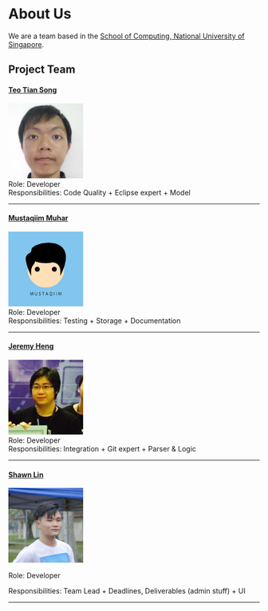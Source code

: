 <!-- @@author A0139938L -->
# About Us

We are a team based in the [School of Computing, National University of Singapore](http://www.comp.nus.edu.sg).

## Project Team
<!-- @@author A0139410N -->
#### [Teo Tian Song](http://github.com/ephyra)
<img src="images/ephyra.jpeg" width="150"><br>
Role: Developer <br>
Responsibilities: Code Quality + Eclipse expert + Model

-----
<!-- @@author A0138664W -->
#### [Mustaqiim Muhar](http://github.com/mustaqiimuhar)
<img src="images/mustaqiimuhar.png" width="150"><br>
Role: Developer <br>
Responsibilities: Testing + Storage + Documentation

-----
<!-- @@author A0146789H -->
#### [Jeremy Heng](http://github.com/nnamon)
<img src="images/nnamon.png" width="150"><br>
Role: Developer <br>
Responsibilities:  Integration + Git expert + Parser & Logic

-----
<!-- @@author A0139938L -->
#### [Shawn Lin](https://github.com/e0003823)
<img src="images/e0003823.jpeg" width="150">

Role: Developer

Responsibilities: Team Lead + Deadlines, Deliverables (admin stuff)  + UI

-----
